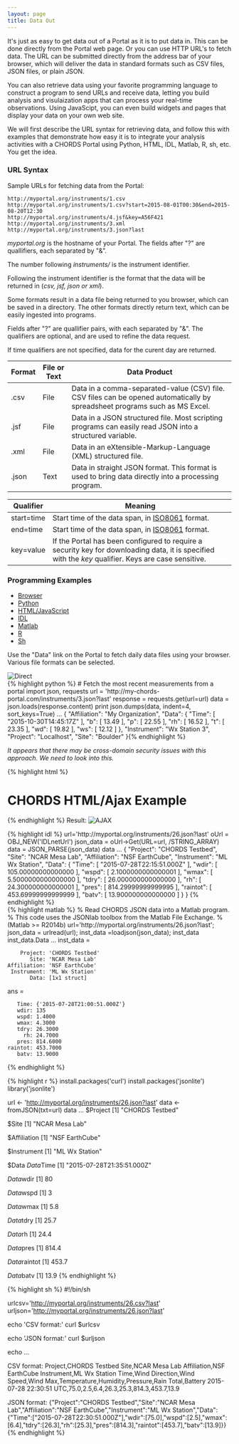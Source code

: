 ```yaml
---
layout: page
title: Data Out
---
```


It's just as easy to get data out of a Portal as it is to put data in. This can
be done directly from the Portal web page. Or you can use HTTP URL's to
fetch data. The URL can be submitted directly from the address bar of your browser, which will
deliver the data in standard formats such as CSV files, JSON files, or plain JSON. 

You can also retrieve data using your favorite programming language to construct 
a program to send URLs and receive data, letting you build
analysis and visulaization apps that can process your real-time observations. Using JavaScipt,
you can even build widgets and pages that display your data on your own web site.

We will first describe the URL syntax for retrieving data, and follow this with examples that 
demonstrate how easy it is to integrate your analysis activities with a CHORDS Portal using
Python, HTML, IDL, Matlab, R, sh, etc. You get the idea.

###  URL Syntax

Sample URLs for fetching data from the Portal:

    http://myportal.org/instruments/1.csv
    http://myportal.org/instruments/1.csv?start=2015-08-01T00:30&end=2015-08-20T12:30
    http://myportal.org/instruments/4.jsf&key=A56F421
    http://myportal.org/instruments/3.xml
    http://myportal.org/instruments/3.json?last

_myportal.org_ is the hostname of your Portal. The fields after "?" are quallifiers, each
separated by "&". 

The number following _instruments/_ is the instrument identifier. 

Following the instrument identifier is the format that the data will be returned in (_csv, jsf, json or xml_).

Some formats result in a data file being returned to you browser, which can be saved 
in a directory. The other formats directly return text, which can
be easily ingested into programs.

Fields after "?" are quallifier pairs, with each separated by "&". The qualifiers are 
optional, and are used to refine the data request. 

If time qualifiers are not specified, data for the curent day are returned. 

<table class="table table-striped">
  <thead>
    <tr>
      <th>Format</th>
      <th>File or Text</th>
      <th>Data Product</th>
    </tr>
  </thead>
  <tbody>
    <tr>
      <td>.csv</td>
      <td>File</td>
      <td>Data in a comma-separated-value  (CSV) file. CSV files can be opened automatically
          by spreadsheet programs such as MS Excel.</td>
    </tr>
    <tr>
      <td>.jsf</td>
      <td>File</td>
      <td>Data in a JSON structured file. Most scripting programs can easily read JSON
          into a structured variable.</td>
    </tr>
    <tr>
      <td>.xml</td>
      <td>File</td>
      <td>Data in an eXtensible-Markup-Language (XML) structured file.</td>
    </tr>
    <tr>
      <td>.json</td>
      <td>Text</td>
      <td>Data in straight JSON format. This format is used to bring data directly into a
          processing program.</td>
    </tr>
  </tbody>
</table>

<table class="table table-striped">
  <thead>
    <tr>
      <th>Qualifier</th>
      <th>Meaning</th>
    </tr>
  </thead>
  <tbody>
    <tr>
      <td>start=time</td>
      <td>Start time of the data span, in <a href="https://en.wikipedia.org/wiki/ISO_8601">ISO8061</a> format.</td>
    </tr>
    <tr>
      <td>end=time</td>
      <td>Start time of the data span, in <a href="https://en.wikipedia.org/wiki/ISO_8601">ISO8061</a> format.</td>
    </tr>
    <tr>
      <td>key=value</td>
      <td>If the Portal has been configured to require a security key for downloading data, it
      is specified with the <em>key</em> qualifier. Keys are case sensitive.</td>
    </tr>
  </tbody>
</table>

### Programming Examples

<ul class="nav nav-pills">
  <li class="active"><a data-toggle="tab" href="#browser">Browser</a></li>
  <li><a data-toggle="tab" href="#python">Python</a></li>
  <li><a data-toggle="tab" href="#htmlajax">HTML/JavaScript</a></li>
  <li><a data-toggle="tab" href="#idl">IDL</a></li>
  <li><a data-toggle="tab" href="#matlab">Matlab</a></li>
  <li><a data-toggle="tab" href="#r">R</a></li>
  <li><a data-toggle="tab" href="#sh">Sh</a></li>
</ul>

<div class="tab-content">

  <div id="browser" class="tab-pane active">
    <p>Use the "Data" link on the Portal to fetch daily data files using your browser.
    Various file formats can be selected.</p>
    <img class="img-responsive" src="images/data.png" alt="Direct">
  </div>
  
  <div id="python" class="tab-pane">
{% highlight python %}
# Fetch the most recent measurements from a portal
import json, requests
url      = 'http://my-chords-portal.com/instruments/3.json?last'
response = requests.get(url=url)
data     = json.loads(response.content)
print json.dumps(data, indent=4, sort_keys=True)
...
{
    "Affiliation": "My Organization", 
    "Data": {
        "Time": [
            "2015-10-30T14:45:17Z"
        ], 
        "b": [
            13.49
        ], 
        "p": [
            22.55
        ], 
        "rh": [
            16.52
        ], 
        "t": [
            23.35
        ], 
        "wd": [
            19.82
        ], 
        "ws": [
            12.12
        ]
    }, 
    "Instrument": "Wx Station 3", 
    "Project": "Localhost", 
    "Site": "Boulder"
}{% endhighlight %}
  </div>
  
  <div id="htmlajax" class="tab-pane">

  <p><em>It appears that there may be cross-domain security issues with this approach. We need to
  look into this.</em></p>

{% highlight html %}
<h1>CHORDS HTML/Ajax Example</h1>

<script src="https://ajax.googleapis.com/ajax/libs/jquery/2.1.4/jquery.min.js"></script>

<script>
var url = "http://myportal.org/instruments/26.json?last";
$(function () {
    $.getJSON(url, function (data) {
        var table_html = "<table>";
        $.each(data,
        function (key, val) {
            if (key != "Data") {
                table_html += "<tr><td>" + key + "</td><td>" + val + "</td></tr>";
            } else {
                $.each(val, function (datakey, dataval) {
                    table_html += "<tr><td>Data</td><td>" + datakey 
                      + "</td><td>" + dataval + "</td></tr>";
                });
            }
        });
        table_html += "</table>";

        $("<p>", {
            html: table_html
        }).appendTo("body");
    });
});
</script>
{% endhighlight %}
    Result:
    <img class="img-responsive" src="images/chords_ajax.png" alt="AJAX">
  </div>
  
  <div id="idl" class="tab-pane">
{% highlight idl %}
url='http://myportal.org/instruments/26.json?last'
oUrl = OBJ_NEW('IDLnetUrl')
json_data = oUrl->Get(URL=url, /STRING_ARRAY)
data = JSON_PARSE(json_data)
data
...
{
    "Project": "CHORDS Testbed",
    "Site": "NCAR Mesa Lab",
    "Affiliation": "NSF EarthCube",
    "Instrument": "ML Wx Station",
    "Data": {
        "Time": [
            "2015-07-28T22:15:51.000Z"
        ],
        "wdir": [
            105.00000000000000
        ],
        "wspd": [
            2.1000000000000001
        ],
        "wmax": [
            5.5000000000000000
        ],
        "tdry": [
            26.000000000000000
        ],
        "rh": [
            24.300000000000001
        ],
        "pres": [
            814.29999999999995
        ],
        "raintot": [
            453.69999999999999
        ],
        "batv": [
            13.900000000000000
        ]
    }
}
{% endhighlight %}
  </div>

  <div id="matlab" class="tab-pane">
{% highlight matlab %}
% Read CHORDS JSON data into a Matlab program.
% This code uses the JSONlab toolbox from the Matlab File Exchange.
% (Matlab >= R2014b)
url='http://myportal.org/instruments/26.json?last';
json_data = urlread(url);
inst_data =loadjson(json_data);
inst_data
inst_data.Data
...
inst_data = 

        Project: 'CHORDS Testbed'
           Site: 'NCAR Mesa Lab'
    Affiliation: 'NSF EarthCube'
     Instrument: 'ML Wx Station'
           Data: [1x1 struct]

ans = 

       Time: {'2015-07-28T21:00:51.000Z'}
       wdir: 135
       wspd: 1.4000
       wmax: 4.3000
       tdry: 26.3000
         rh: 24.7000
       pres: 814.6000
    raintot: 453.7000
       batv: 13.9000

>> 
{% endhighlight %}
  </div>
  
  <div id="r" class="tab-pane">
{% highlight r %}
install.packages('curl')
install.packages('jsonlite')
library('jsonlite')

url <- 'http://myportal.org/instruments/26.json?last'
data <- fromJSON(txt=url)
data
...
$Project
[1] "CHORDS Testbed"

$Site
[1] "NCAR Mesa Lab"

$Affiliation
[1] "NSF EarthCube"

$Instrument
[1] "ML Wx Station"

$Data
$Data$Time
[1] "2015-07-28T21:35:51.000Z"

$Data$wdir
[1] 80

$Data$wspd
[1] 3

$Data$wmax
[1] 5.8

$Data$tdry
[1] 25.7

$Data$rh
[1] 24.4

$Data$pres
[1] 814.4

$Data$raintot
[1] 453.7

$Data$batv
[1] 13.9
{% endhighlight %}
  </div>
  
  <div id="sh" class="tab-pane">
{% highlight sh %}
#!/bin/sh

urlcsv='http://myportal.org/instruments/26.csv?last'
urljson='http://myportal.org/instruments/26.json?last'

echo 'CSV format:'
curl $urlcsv

echo 'JSON format:'
curl $urljson

echo
...

CSV format:
Project,CHORDS Testbed
Site,NCAR Mesa Lab
Affiliation,NSF EarthCube
Instrument,ML Wx Station
Time,Wind Direction,Wind Speed,Wind Max,Temperature,Humidity,Pressure,Rain Total,Battery
2015-07-28 22:30:51 UTC,75.0,2.5,6.4,26.3,25.3,814.3,453.7,13.9

JSON format:
{"Project":"CHORDS Testbed","Site":"NCAR Mesa Lab","Affiliation":"NSF EarthCube","Instrument":"ML Wx Station","Data":{"Time":["2015-07-28T22:30:51.000Z"],"wdir":[75.0],"wspd":[2.5],"wmax":[6.4],"tdry":[26.3],"rh":[25.3],"pres":[814.3],"raintot":[453.7],"batv":[13.9]}}
{% endhighlight %}
  </div>
</div>




